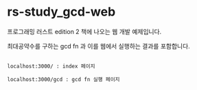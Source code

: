 # rs-study_gcd-web

프로그래밍 러스트 edition 2 책에 나오는 웹 개발 예제입니다.

최대공약수를 구하는 gcd fn 과 이를 웹에서 실행하는 결과를 포함합니다.

```

localhost:3000/ : index 페이지

localhost:3000/gcd : gcd fn 실행 페이지

```
